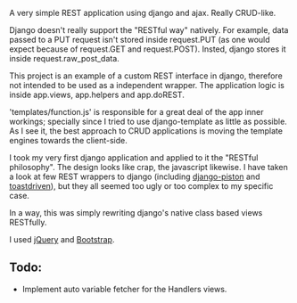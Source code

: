 A very simple REST application using django and ajax. Really CRUD-like.

Django doesn't really support the "RESTful way" natively.
For example, data passed to a PUT request isn't stored inside request.PUT
(as one would expect because of request.GET and request.POST). Insted, django
stores it inside request.raw_post_data.

This project is an example of a custom REST interface in django, therefore not
intended to be used as a independent wrapper. The application logic is inside
app.views, app.helpers and app.doREST.

'templates/function.js' is responsible for a great deal of the app inner workings;
specially since I tried to use django-template as little as possible. As I see it,
the best approach to CRUD applications is moving the template engines towards the
client-side.

I took my very first django application and applied to it the "RESTful philosophy".
The design looks like crap, the javascript likewise. I have taken a look at few REST
wrappers to django (including [django-piston][1] and [toastdriven][2]), but they all
seemed too ugly or too complex to my specific case.

In a way, this was simply rewriting django's native class based views RESTfully.

I used [jQuery][3] and [Bootstrap][4].

Todo:
-----
* Implement auto variable fetcher for the Handlers views.

  [1]: https://bitbucket.org/jespern/django-piston/wiki/Home "django-piston"
  [2]: https://github.com/toastdriven/django-tastypie "tastypie"
  [3]: http://twitter.github.com/bootstrap
  [4]: http://jquery.com/
